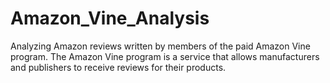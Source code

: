 # Amazon_Vine_Analysis
Analyzing Amazon reviews written by members of the paid Amazon Vine program. The Amazon Vine program is a service that allows manufacturers and publishers to receive reviews for their products.

